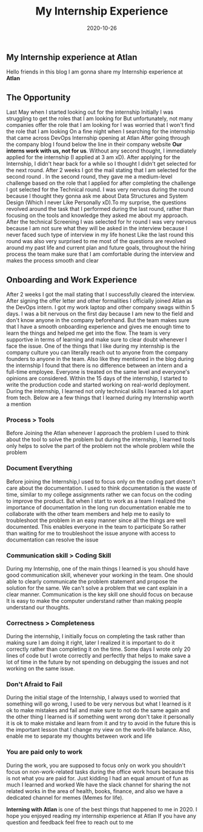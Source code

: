 ﻿---
title: "My Internship Experience"
date: 2020-10-26
hero: /posts/intern-experience/cover.jpg
description: My internship experience at atlan
menu:
  sidebar:
    name: Intern-experience
    identifier: intern-experience
    weight: 10
---

## My Internship experience at Atlan

  

Hello friends in this blog I am gonna share my Internship experience at **Atlan**

  

## The Opportunity

  

Last May when I started looking out for the internship Initially I was struggling to get the roles that I am looking for But unfortunately, not many companies offer the role that I am looking for I was worried that I won't find the role that I am looking On a fine night when I searching for the internship that came across DevOps Internship opening at Atlan After going through the company blog I found below the line in their company website **Our interns work with us, not for us**. Without any second thought, I immediately applied for the internship (I applied at 3 am xD). After applying for the Internship, I didn't hear back for a while so I thought I didn't get selected for the next round. After 2 weeks I got the mail stating that I am selected for the second round . In the second round, they gave me a medium-level challenge based on the role that I applied for after completing the challenge I got selected for the Technical round. I was very nervous during the round because I thought they gonna ask me about Data Structures and System Design (Which I never Like Personally xD).To my surprise, the questions revolved around the task that I performed during the last round, rather than focusing on the tools and knowledge they asked me about my approach. After the technical Screening I was selected for hr round I was very nervous because I am not sure what they will be asked in the interview because I never faced such type of interview in my life honest Like the last round this round was also very surprised to me most of the questions are revolved around my past life and current plan and future goals, throughout the hiring process the team make sure that I am comfortable during the interview and makes the process smooth and clear

  

## Onboarding and Work Experience

After 2 weeks I got the mail stating that I successfully cleared the interview. After signing the offer letter and other formalities I officially joined Atlan as the DevOps intern. I got my work laptop and other company swags within 5 days. I was a bit nervous on the first day because I am new to the field and don't know anyone in the company beforehand. But the team makes sure that I have a smooth onboarding experience and gives me enough time to learn the things and helped me get into the flow. The team is very supportive in terms of learning and make sure to clear doubt whenever I face the issue. One of the things that I like during my internship is the company culture you can literally reach out to anyone from the company founders to anyone in the team. Also like they mentioned in the blog during the internship I found that there is no difference between an intern and a full-time employee. Everyone is treated on the same level and everyone's opinions are considered. Within the 15 days of the internship, I started to write the production code and started working on real-world deployment. During the internship, I learned not only technical skills I learned a lot apart from tech. Below are a few things that I learned during my Internship worth a mention

  

### Process > Tools

Before Joining the Atlan whenever I approach the problem I used to think about the tool to solve the problem but during the internship, I learned tools only helps to solve the part of the problem not the whole problem while the problem

  

### Document Everything

Before joining the Internship,I used to focus only on the coding part doesn't care about the documentation. I used to think documentation is the waste of time, similar to my college assignments rather we can focus on the coding to improve the product. But when I start to work as a team I realized the importance of documentation in the long run documentation enable me to collaborate with the other team members and help me to easily to troubleshoot the problem in an easy manner since all the things are well documented. This enables everyone in the team to participate So rather than waiting for me to troubleshoot the issue anyone with access to documentation can resolve the issue

  

### Communication skill > Coding Skill

During my Internship, one of the main things I learned is you should have good communication skill, whenever your working in the team. One should able to clearly communicate the problem statement and propose the solution for the same. We can't solve a problem that we cant explain in a clear manner. Communication is the key skill one should focus on because It is easy to make the computer understand rather than making people understand our thoughts.

  

### Correctness > Completeness

During the internship, I initially focus on completing the task rather than making sure I am doing it right, later I realized it is important to do it correctly rather than completing it on the time. Some days I wrote only 20 lines of code but I wrote correctly and perfectly that helps to make save a lot of time in the future by not spending on debugging the issues and not working on the same issue.

  

### Don't Afraid to Fail

During the initial stage of the Internship, I always used to worried that something will go wrong, I used to be very nervous but what I learned is it ok to make mistakes and fail and make sure to not do the same again and the other thing I learned is if something went wrong don't take it personally it is ok to make mistake and learn from it and try to avoid in the future this is the important lesson that I change my view on the work-life balance. Also, enable me to separate my thoughts between work and life

  

### You are paid only to work

During the work, you are supposed to focus only on work you shouldn't focus on non-work-related tasks during the office work hours because this is not what you are paid for. Just kidding I had an equal amount of fun as much I learned and worked We have the slack channel for sharing the not related works in the area of health, books, finance, and also we have a dedicated channel for memes (Memes for life).

  

**Interning with Atlan** is one of the best things that happened to me in 2020. I hope you enjoyed reading my internship experience at Atlan If you have any question and feedback feel free to reach out to me
